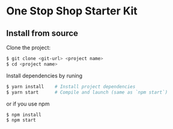 # One Stop Shop Starter Kit

## Install from source

Clone the project:

```bash
$ git clone <git-url> <project name>
$ cd <project name>
```

Install dependencies by runing

```bash
$ yarn install    # Install project dependencies
$ yarn start      # Compile and launch (same as `npm start`)
```

or if you use npm

```bash
$ npm install
$ npm start
```
